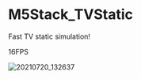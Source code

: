 # M5Stack_TVStatic
Fast TV static simulation!

16FPS

![20210720_132637](https://user-images.githubusercontent.com/1586332/126326377-520087eb-b46c-4bbe-a1ae-32a48c98cdda.jpg)
